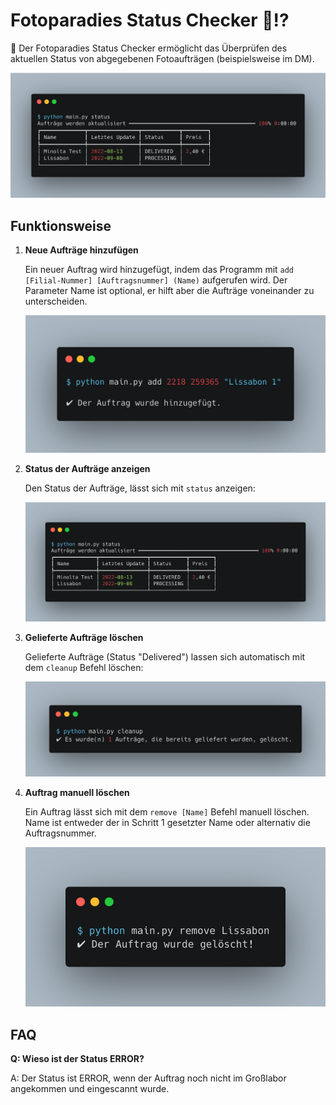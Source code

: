# Fotoparadies Status Checker 📸⁉️

📝 Der Fotoparadies Status Checker ermöglicht das Überprüfen des aktuellen Status von abgegebenen Fotoaufträgen (beispielsweise im DM).

![](doc/img/01_status.png)

## Funktionsweise
1. **Neue Aufträge hinzufügen**
   
    Ein neuer Auftrag wird hinzugefügt, indem das Programm mit `add [Filial-Nummer] [Auftragsnummer] (Name)` aufgerufen wird.
    Der Parameter Name ist optional, er hilft aber die Aufträge voneinander zu unterscheiden.

    ![](doc/img/00_add.png)

2. **Status der Aufträge anzeigen**

    Den Status der Aufträge, lässt sich mit `status` anzeigen:

    ![](doc/img/01_status.png)

3. **Gelieferte Aufträge löschen**
   
   Gelieferte Aufträge (Status "Delivered") lassen sich automatisch mit dem `cleanup` Befehl löschen:

   ![](doc/img/02_cleanup.png)

4. **Auftrag manuell löschen**

    Ein Auftrag lässt sich mit dem `remove [Name]` Befehl manuell löschen. Name ist entweder der in Schritt 1 gesetzter Name oder alternativ die Auftragsnummer.

    ![](doc/img/03_remove.png)

## FAQ

**Q: Wieso ist der Status ERROR?**

A: Der Status ist ERROR, wenn der Auftrag noch nicht im Großlabor angekommen und eingescannt wurde.